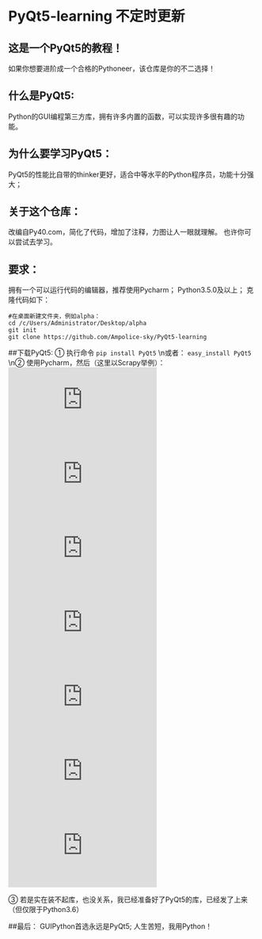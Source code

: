 # PyQt5-learning 不定时更新

## 这是一个PyQt5的教程！
如果你想要进阶成一个合格的Pythoneer，该仓库是你的不二选择！

## 什么是PyQt5:
Python的GUI编程第三方库，拥有许多内置的函数，可以实现许多很有趣的功能。

## 为什么要学习PyQt5：
PyQt5的性能比自带的thinker更好，适合中等水平的Python程序员，功能十分强大；

## 关于这个仓库：
改编自Py40.com，简化了代码，增加了注释，力图让人一眼就理解。
也许你可以尝试去学习。

## 要求：
拥有一个可以运行代码的编辑器，推荐使用Pycharm；
Python3.5.0及以上；
克隆代码如下：
```
#在桌面新建文件夹，例如alpha：
cd /c/Users/Administrator/Desktop/alpha
git init
git clone https://github.com/Ampolice-sky/PyQt5-learning
```
##下载PyQt5:
① 执行命令
    ```
    pip install PyQt5
    ```
\n或者：
    ```
    easy_install PyQt5
    ```
\n② 使用Pycharm，然后（这里以Scrapy举例）：
![Markdown](https://jingyan.baidu.com/album/37bce2beddaa115002f3a284.html?picindex=2)
![Markdown](https://jingyan.baidu.com/album/37bce2beddaa115002f3a284.html?picindex=3)
![Markdown](https://jingyan.baidu.com/album/37bce2beddaa115002f3a284.html?picindex=4)
![Markdown](https://jingyan.baidu.com/album/37bce2beddaa115002f3a284.html?picindex=5)
![Markdown](https://jingyan.baidu.com/album/37bce2beddaa115002f3a284.html?picindex=6)
![Markdown](https://jingyan.baidu.com/album/37bce2beddaa115002f3a284.html?picindex=7)
![Markdown](https://jingyan.baidu.com/album/37bce2beddaa115002f3a284.html?picindex=8)

③ 若是实在装不起库，也没关系，我已经准备好了PyQt5的库，已经发了上来（但仅限于Python3.6）

##最后：
GUIPython首选永远是PyQt5;
人生苦短，我用Python！
